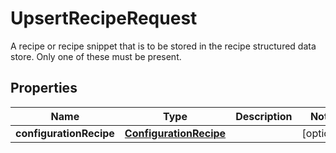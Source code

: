 

# UpsertRecipeRequest

A recipe or recipe snippet that is to be stored in the recipe structured data store.  Only one of these must be present.

## Properties

Name | Type | Description | Notes
------------ | ------------- | ------------- | -------------
**configurationRecipe** | [**ConfigurationRecipe**](ConfigurationRecipe.md) |  |  [optional]



